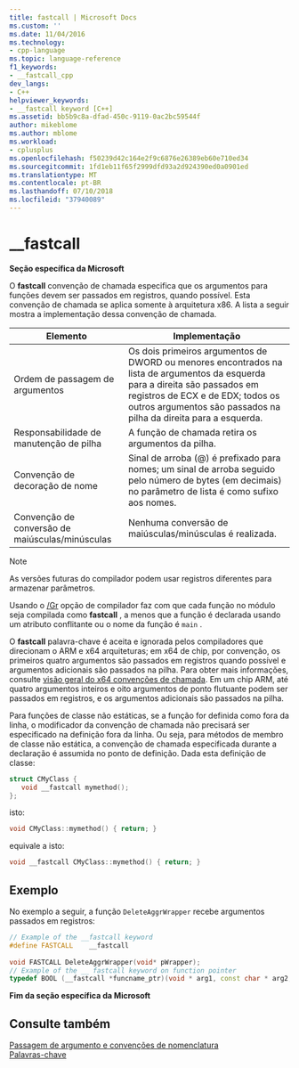 ```yaml
---
title: fastcall | Microsoft Docs
ms.custom: ''
ms.date: 11/04/2016
ms.technology:
- cpp-language
ms.topic: language-reference
f1_keywords:
- __fastcall_cpp
dev_langs:
- C++
helpviewer_keywords:
- __fastcall keyword [C++]
ms.assetid: bb5b9c8a-dfad-450c-9119-0ac2bc59544f
author: mikeblome
ms.author: mblome
ms.workload:
- cplusplus
ms.openlocfilehash: f50239d42c164e2f9c6876e26389eb60e710ed34
ms.sourcegitcommit: 1fd1eb11f65f2999dfd93a2d924390ed0a0901ed
ms.translationtype: MT
ms.contentlocale: pt-BR
ms.lasthandoff: 07/10/2018
ms.locfileid: "37940089"
---
```

# <a name="fastcall"></a>__fastcall
**Seção específica da Microsoft**  
  
 O **fastcall** convenção de chamada especifica que os argumentos para funções devem ser passados em registros, quando possível. Esta convenção de chamada se aplica somente à arquitetura x86. A lista a seguir mostra a implementação dessa convenção de chamada.  
  
|Elemento|Implementação|  
|-------------|--------------------|  
|Ordem de passagem de argumentos|Os dois primeiros argumentos de DWORD ou menores encontrados na lista de argumentos da esquerda para a direita são passados em registros de ECX e de EDX; todos os outros argumentos são passados na pilha da direita para a esquerda.|  
|Responsabilidade de manutenção de pilha|A função de chamada retira os argumentos da pilha.|  
|Convenção de decoração de nome|Sinal de arroba (\@) é prefixado para nomes; um sinal de arroba seguido pelo número de bytes (em decimais) no parâmetro de lista é como sufixo aos nomes.|  
|Convenção de conversão de maiúsculas/minúsculas|Nenhuma conversão de maiúsculas/minúsculas é realizada.|  
  
> [!NOTE]
>  As versões futuras do compilador podem usar registros diferentes para armazenar parâmetros.  
  
 Usando o [/Gr](../build/reference/gd-gr-gv-gz-calling-convention.md) opção de compilador faz com que cada função no módulo seja compilada como **fastcall** , a menos que a função é declarada usando um atributo conflitante ou o nome da função é `main` .  
  
 O **fastcall** palavra-chave é aceita e ignorada pelos compiladores que direcionam o ARM e x64 arquiteturas; em x64 de chip, por convenção, os primeiros quatro argumentos são passados em registros quando possível e argumentos adicionais são passados na pilha. Para obter mais informações, consulte [visão geral do x64 convenções de chamada](../build/overview-of-x64-calling-conventions.md). Em um chip ARM, até quatro argumentos inteiros e oito argumentos de ponto flutuante podem ser passados em registros, e os argumentos adicionais são passados na pilha.  
  
 Para funções de classe não estáticas, se a função for definida como fora da linha, o modificador da convenção de chamada não precisará ser especificado na definição fora da linha. Ou seja, para métodos de membro de classe não estática, a convenção de chamada especificada durante a declaração é assumida no ponto de definição. Dada esta definição de classe:  
  
```cpp  
struct CMyClass {  
   void __fastcall mymethod();  
};  
```  
  
 isto:  
  
```cpp  
void CMyClass::mymethod() { return; }  
```  
  
 equivale a isto:  
  
```cpp  
void __fastcall CMyClass::mymethod() { return; }  
```  
  
## <a name="example"></a>Exemplo  
 No exemplo a seguir, a função `DeleteAggrWrapper` recebe argumentos passados em registros:  
  
```cpp  
// Example of the __fastcall keyword  
#define FASTCALL    __fastcall  
  
void FASTCALL DeleteAggrWrapper(void* pWrapper);  
// Example of the __ fastcall keyword on function pointer  
typedef BOOL (__fastcall *funcname_ptr)(void * arg1, const char * arg2, DWORD flags, ...);  
```  
  
**Fim da seção específica da Microsoft**  
  
## <a name="see-also"></a>Consulte também  
 [Passagem de argumento e convenções de nomenclatura](../cpp/argument-passing-and-naming-conventions.md)   
 [Palavras-chave](../cpp/keywords-cpp.md)
